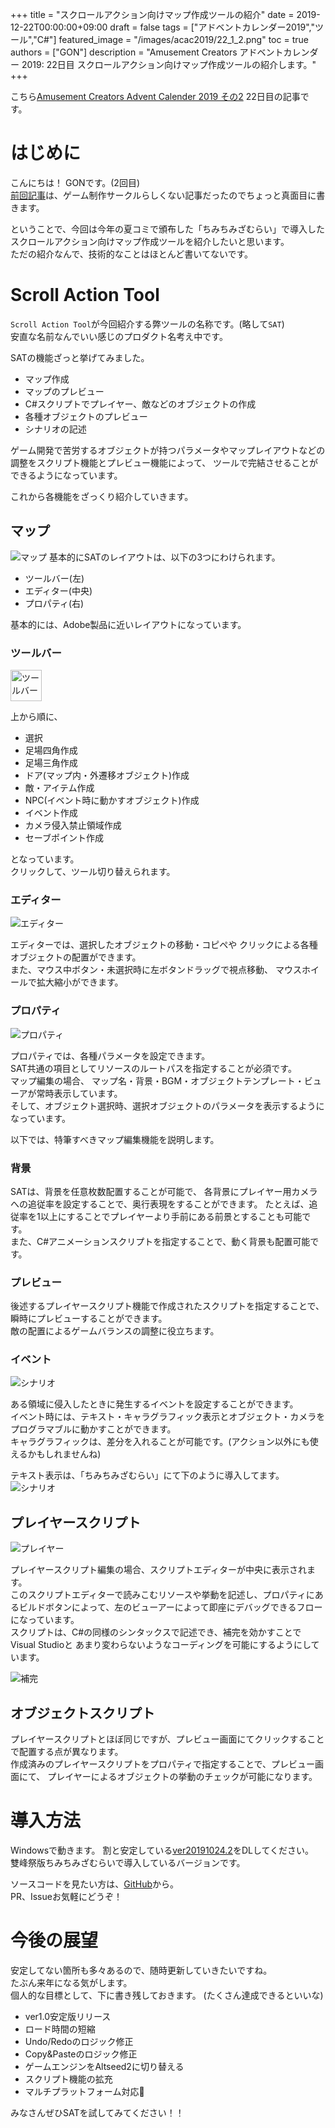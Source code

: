 +++
title =  "スクロールアクション向けマップ作成ツールの紹介"
date = 2019-12-22T00:00:00+09:00
draft = false
tags = ["アドベントカレンダー2019","ツール","C#"]
featured_image = "/images/acac2019/22_1_2.png"
toc = true
authors = ["GON"]
description = "Amusement Creators アドベントカレンダー 2019: 22日目 スクロールアクション向けマップ作成ツールの紹介します。"
+++

こちら[Amusement Creators Advent Calender 2019 その2](https://adventar.org/calendars/4561) 22日目の記事です。

# はじめに

こんにちは！
GONです。(2回目)  
[前回記事](../08_0/)は、ゲーム制作サークルらしくない記事だったのでちょっと真面目に書きます。  

ということで、今回は今年の夏コミで頒布した「ちみちみざむらい」で導入したスクロールアクション向けマップ作成ツールを紹介したいと思います。  
ただの紹介なんで、技術的なことはほとんど書いてないです。

# Scroll Action Tool

`Scroll Action Tool`が今回紹介する弊ツールの名称です。(略して`SAT`)  
安直な名前なんでいい感じのプロダクト名考え中です。  

SATの機能ざっと挙げてみました。

- マップ作成
- マップのプレビュー
- C#スクリプトでプレイヤー、敵などのオブジェクトの作成
- 各種オブジェクトのプレビュー
- シナリオの記述

ゲーム開発で苦労するオブジェクトが持つパラメータやマップレイアウトなどの調整をスクリプト機能とプレビュー機能によって、
ツールで完結させることができるようになっています。  

これから各機能をざっくり紹介していきます。

## マップ

![マップ](/images/acac2019/22_1_2.png)
基本的にSATのレイアウトは、以下の3つにわけられます。

- ツールバー(左)
- エディター(中央)
- プロパティ(右)

基本的には、Adobe製品に近いレイアウトになっています。

### ツールバー

<img src="/images/acac2019/22_1_1.png" alt="ツールバー" style="width:50px">

上から順に、

- 選択
- 足場四角作成
- 足場三角作成
- ドア(マップ内・外遷移オブジェクト)作成
- 敵・アイテム作成
- NPC(イベント時に動かすオブジェクト)作成
- イベント作成
- カメラ侵入禁止領域作成
- セーブポイント作成

となっています。  
クリックして、ツール切り替えられます。

### エディター

![エディター](/images/acac2019/22_1_3.png)

エディターでは、選択したオブジェクトの移動・コピペや
クリックによる各種オブジェクトの配置ができます。  
また、マウス中ボタン・未選択時に左ボタンドラッグで視点移動、
マウスホイールで拡大縮小ができます。

### プロパティ

![プロパティ](/images/acac2019/22_1_4.png)

プロパティでは、各種パラメータを設定できます。  
SAT共通の項目としてリソースのルートパスを指定することが必須です。  
マップ編集の場合、
マップ名・背景・BGM・オブジェクトテンプレート・ビューアが常時表示しています。  
そして、オブジェクト選択時、選択オブジェクトのパラメータを表示するようになっています。  

以下では、特筆すべきマップ編集機能を説明します。

### 背景

SATは、背景を任意枚数配置することが可能で、
各背景にプレイヤー用カメラへの追従率を設定することで、奥行表現をすることができます。
たとえば、追従率を1以上にすることでプレイヤーより手前にある前景とすることも可能です。  
また、C#アニメーションスクリプトを指定することで、動く背景も配置可能です。

### プレビュー

後述するプレイヤースクリプト機能で作成されたスクリプトを指定することで、
瞬時にプレビューすることができます。  
敵の配置によるゲームバランスの調整に役立ちます。

### イベント

![シナリオ](/images/acac2019/22_1_7.png)

ある領域に侵入したときに発生するイベントを設定することができます。  
イベント時には、テキスト・キャラグラフィック表示とオブジェクト・カメラをプログラマブルに動かすことができます。  
キャラグラフィックは、差分を入れることが可能です。(アクション以外にも使えるかもしれませんね)  

テキスト表示は、「ちみちみざむらい」にて下のように導入してます。
![シナリオ](/images/acac2019/22_1_8.png)

## プレイヤースクリプト

![プレイヤー](/images/acac2019/22_1_5.png)

プレイヤースクリプト編集の場合、スクリプトエディターが中央に表示されます。  
このスクリプトエディターで読みこむリソースや挙動を記述し、プロパティにあるビルドボタンによって、左のビューアーによって即座にデバッグできるフローになっています。  
スクリプトは、C#の同様のシンタックスで記述でき、補完を効かすことでVisual Studioと
あまり変わらないようなコーディングを可能にするようにしています。

![補完](/images/acac2019/22_1_6.png)

## オブジェクトスクリプト

プレイヤースクリプトとほぼ同じですが、プレビュー画面にてクリックすることで配置する点が異なります。  
作成済みのプレイヤースクリプトをプロパティで指定することで、プレビュー画面にて、
プレイヤーによるオブジェクトの挙動のチェックが可能になります。  

# 導入方法

Windowsで動きます。
割と安定している[ver20191024.2](https://github.com/gon6109/sat/releases/download/20191024.2/sat.zip)をDLしてください。  
雙峰祭版ちみちみざむらいで導入しているバージョンです。  

ソースコードを見たい方は、[GitHub](https://github.com/gon6109/sat)から。  
PR、Issueお気軽にどうぞ！

# 今後の展望

安定してない箇所も多々あるので、随時更新していきたいですね。  
たぶん来年になる気がします。  
個人的な目標として、下に書き残しておきます。
(たくさん達成できるといいな)

- ver1.0安定版リリース
- ロード時間の短縮
- Undo/Redoのロジック修正
- Copy&Pasteのロジック修正
- ゲームエンジンをAltseed2に切り替える
- スクリプト機能の拡充
- マルチプラットフォーム対応&#x1F914;

みなさんぜひSATを試してみてください！！